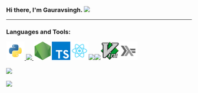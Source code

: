 ### Hi there, I'm Gauravsingh. <img src="https://raw.githubusercontent.com/MartinHeinz/MartinHeinz/master/wave.gif" width="30px" />

<hr>

### Languages and Tools:

<a href="https://python.org" /><img height="50" src="https://raw.githubusercontent.com/github/explore/80688e429a7d4ef2fca1e82350fe8e3517d3494d/topics/python/python.png">
<a href="https://isocpp.org/" /><img height="50" src="https://avatars.githubusercontent.com/u/13841574?s=200&v=4">
<a href="https://nodejs.org" /><img height="50" src="https://raw.githubusercontent.com/github/explore/80688e429a7d4ef2fca1e82350fe8e3517d3494d/topics/nodejs/nodejs.png"><a href="https://www.typescriptlang.org/"/><img height="50" src="https://raw.githubusercontent.com/github/explore/80688e429a7d4ef2fca1e82350fe8e3517d3494d/topics/typescript/typescript.png"><a href="https://reactjs.org/"><img height="50" src="https://raw.githubusercontent.com/github/explore/80688e429a7d4ef2fca1e82350fe8e3517d3494d/topics/react/react.png"><a href="https://nextjs.org"/><img height="50" src="https://assets.vercel.com/image/upload/v1607554385/repositories/next-js/next-logo.png"><a href="https://www.mongodb.com/"/><img height="50" src="https://www.logolynx.com/images/logolynx/f4/f436442c17fa509c78e28aa28c76b923.png" /><a href="https://www.vim.org/" /><img height="50" src="https://raw.githubusercontent.com/github/explore/80688e429a7d4ef2fca1e82350fe8e3517d3494d/topics/vim/vim.png"><a href="https://www.haskell.org/"><img height="50" src="https://raw.githubusercontent.com/github/explore/80688e429a7d4ef2fca1e82350fe8e3517d3494d/topics/haskell/haskell.png"></a>
<br>
<br>
<img align="center" src="https://github-readme-streak-stats.herokuapp.com/?user=grvxs&background=151515&ring=fff&currStreakNum=fff&sideNums=fff&currStreakLabel=79ff97&sideLabels=79ff97&dates=fff&fire=79ff97&border=e4e2e2" />
<br>
<br>
<img align="center" src="https://github-readme-stats.vercel.app/api?username=grvxs&show_icons=true&title_color=fff&icon_color=79ff97&text_color=9f9f9f&bg_color=151515&count_private=true" />
